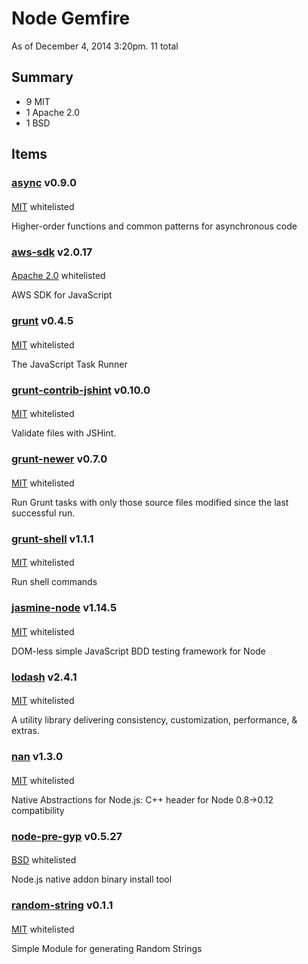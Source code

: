 # Node Gemfire

As of December  4, 2014  3:20pm. 11 total

## Summary
* 9 MIT
* 1 Apache 2.0
* 1 BSD



## Items


<a name="async"></a>
### <a href="https://github.com/caolan/async">async</a> v0.9.0
#### 

<a href="http://opensource.org/licenses/mit-license">MIT</a> whitelisted

Higher-order functions and common patterns for asynchronous code

<a name="aws-sdk"></a>
### <a href="https://github.com/aws/aws-sdk-js">aws-sdk</a> v2.0.17
#### 

<a href="http://www.apache.org/licenses/LICENSE-2.0.txt">Apache 2.0</a> whitelisted

AWS SDK for JavaScript

<a name="grunt"></a>
### <a href="http://gruntjs.com/">grunt</a> v0.4.5
#### 

<a href="http://opensource.org/licenses/mit-license">MIT</a> whitelisted

The JavaScript Task Runner

<a name="grunt-contrib-jshint"></a>
### <a href="https://github.com/gruntjs/grunt-contrib-jshint">grunt-contrib-jshint</a> v0.10.0
#### 

<a href="http://opensource.org/licenses/mit-license">MIT</a> whitelisted

Validate files with JSHint.

<a name="grunt-newer"></a>
### <a href="https://github.com/tschaub/grunt-newer">grunt-newer</a> v0.7.0
#### 

<a href="http://opensource.org/licenses/mit-license">MIT</a> whitelisted

Run Grunt tasks with only those source files modified since the last successful run.

<a name="grunt-shell"></a>
### <a href="https://github.com/sindresorhus/grunt-shell">grunt-shell</a> v1.1.1
#### 

<a href="http://opensource.org/licenses/mit-license">MIT</a> whitelisted

Run shell commands

<a name="jasmine-node"></a>
### <a href="https://github.com/mhevery/jasmine-node">jasmine-node</a> v1.14.5
#### 

<a href="http://opensource.org/licenses/mit-license">MIT</a> whitelisted

DOM-less simple JavaScript BDD testing framework for Node

<a name="lodash"></a>
### <a href="http://lodash.com/">lodash</a> v2.4.1
#### 

<a href="http://opensource.org/licenses/mit-license">MIT</a> whitelisted

A utility library delivering consistency, customization, performance, & extras.

<a name="nan"></a>
### <a href="https://github.com/rvagg/nan">nan</a> v1.3.0
#### 

<a href="http://opensource.org/licenses/mit-license">MIT</a> whitelisted

Native Abstractions for Node.js: C++ header for Node 0.8->0.12 compatibility

<a name="node-pre-gyp"></a>
### <a href="https://github.com/mapbox/node-pre-gyp">node-pre-gyp</a> v0.5.27
#### 

<a href="http://en.wikipedia.org/wiki/BSD_licenses#4-clause_license_.28original_.22BSD_License.22.29">BSD</a> whitelisted

Node.js native addon binary install tool

<a name="random-string"></a>
### <a href="https://github.com/valiton/node-random-string">random-string</a> v0.1.1
#### 

<a href="http://opensource.org/licenses/mit-license">MIT</a> whitelisted

Simple Module for generating Random Strings
